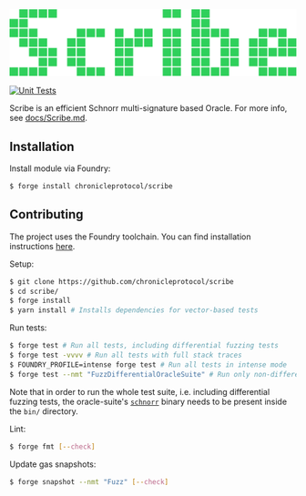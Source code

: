 <img src="./assets/logo.png"/>

[![Unit Tests](https://github.com/chronicleprotocol/scribe/actions/workflows/unit-tests.yml/badge.svg)](https://github.com/chronicleprotocol/scribe/actions/workflows/unit-tests.yml)

Scribe is an efficient Schnorr multi-signature based Oracle. For more info, see [docs/Scribe.md](./docs/Scribe.md).

## Installation

Install module via Foundry:
```bash
$ forge install chronicleprotocol/scribe
```

## Contributing

The project uses the Foundry toolchain. You can find installation instructions [here](https://getfoundry.sh/).

Setup:
```bash
$ git clone https://github.com/chronicleprotocol/scribe
$ cd scribe/
$ forge install
$ yarn install # Installs dependencies for vector-based tests
```

Run tests:
```bash
$ forge test # Run all tests, including differential fuzzing tests
$ forge test -vvvv # Run all tests with full stack traces
$ FOUNDRY_PROFILE=intense forge test # Run all tests in intense mode
$ forge test --nmt "FuzzDifferentialOracleSuite" # Run only non-differential fuzz tests
```

Note that in order to run the whole test suite, i.e. including differential fuzzing tests, the oracle-suite's [`schnorr`](https://github.com/chronicleprotocol/oracle-suite) binary needs to be present inside the `bin/` directory.

Lint:
```bash
$ forge fmt [--check]
```

Update gas snapshots:
```bash
$ forge snapshot --nmt "Fuzz" [--check]
```
